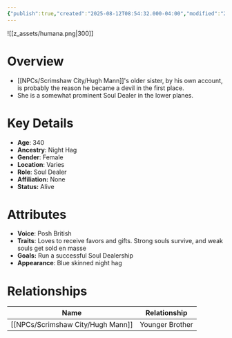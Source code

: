 ```yaml
---
{"publish":true,"created":"2025-08-12T08:54:32.000-04:00","modified":"2025-10-17T10:15:46.097-04:00","published":"2025-10-17T10:15:46.097-04:00","cssclasses":"","Age":"340","Ancestry":"Night Hag","Gender":"Female","Location":["Varies"],"Role":["Soul Dealer"],"Affiliation":["None"],"Appearances":["[[25 The Hellnight Soirée]]"],"Status":"Alive"}
---
```


![[z_assets/humana.png|300]]

# Overview
 - [[NPCs/Scrimshaw City/Hugh Mann]]'s older sister, by his own account, is probably the reason he became a devil in the first place.
 - She is a somewhat prominent Soul Dealer in the lower planes.

# Key Details
- **Age**: 340
- **Ancestry**: Night Hag
- **Gender**: Female
- **Location**: Varies
- **Role**: Soul Dealer
- **Affiliation:** None
- **Status:** Alive

# Attributes
- **Voice**: Posh British
- **Traits**: Loves to receive favors and gifts. Strong souls survive, and weak souls get sold en masse
- **Goals:** Run a successful Soul Dealership
- **Appearance**: Blue skinned night hag

# Relationships

| Name          | Relationship    |
| ------------- | --------------- |
| [[NPCs/Scrimshaw City/Hugh Mann]] | Younger Brother |

